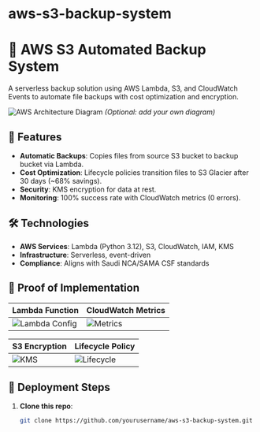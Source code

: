 # aws-s3-backup-system
# 🚀 AWS S3 Automated Backup System

A serverless backup solution using AWS Lambda, S3, and CloudWatch Events to automate file backups with cost optimization and encryption.

![AWS Architecture Diagram](images/architecture.png) *(Optional: add your own diagram)*

## 🔧 Features
- **Automatic Backups**: Copies files from source S3 bucket to backup bucket via Lambda.
- **Cost Optimization**: Lifecycle policies transition files to S3 Glacier after 30 days (~68% savings).
- **Security**: KMS encryption for data at rest.
- **Monitoring**: 100% success rate with CloudWatch metrics (0 errors).

## 🛠️ Technologies
- **AWS Services**: Lambda (Python 3.12), S3, CloudWatch, IAM, KMS
- **Infrastructure**: Serverless, event-driven
- **Compliance**: Aligns with Saudi NCA/SAMA CSF standards

## 📸 Proof of Implementation
| Lambda Function | CloudWatch Metrics |
|----------------|-------------------|
| ![Lambda Config](images/lambda.png) | ![Metrics](images/metrics.png) |

| S3 Encryption | Lifecycle Policy |
|--------------|-----------------|
| ![KMS](images/kms.png) | ![Lifecycle](images/lifecycle.png) |

## 🚀 Deployment Steps
1. **Clone this repo**:
   ```bash
   git clone https://github.com/yourusername/aws-s3-backup-system.git
